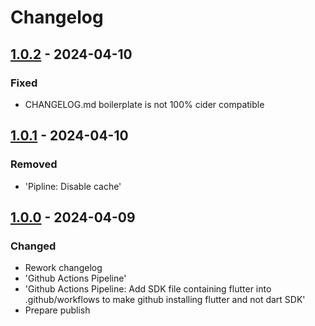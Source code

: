 # Changelog

## [1.0.2] - 2024-04-10

### Fixed

- CHANGELOG.md boilerplate is not 100% cider compatible

## [1.0.1] - 2024-04-10

### Removed

- 'Pipline: Disable cache'

## [1.0.0] - 2024-04-09

### Changed

- Rework changelog
- 'Github Actions Pipeline'
- 'Github Actions Pipeline: Add SDK file containing flutter into
.github/workflows to make github installing flutter and not dart SDK'
- Prepare publish

[1.0.2]: https://github.com/inlavigo/gg_create_package/compare/1.0.1...1.0.2
[1.0.1]: https://github.com/inlavigo/gg_create_package/compare/1.0.0...1.0.1
[1.0.0]: https://github.com/inlavigo/gg_create_package/tag/%tag
